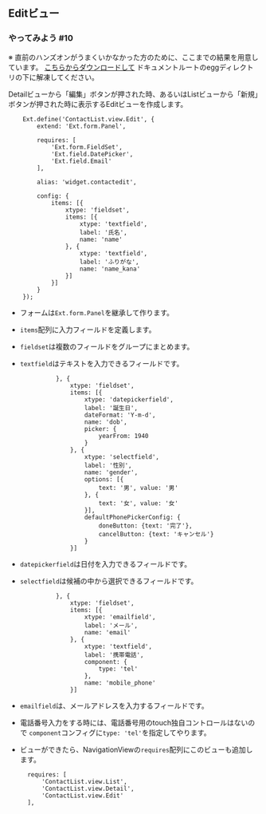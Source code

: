 ## Editビュー

### やってみよう #10

※ 直前のハンズオンがうまくいかなかった方のために、ここまでの結果を用意しています。
[こちらからダウンロードして](http://preview.xenophy.com/xenophy/senchaug/egg/misc/cl10.zip)
ドキュメントルートのeggディレクトリの下に解凍してください。

Detailビューから「編集」ボタンが押された時、あるいはListビューから「新規」ボタンが押された時に表示するEditビューを作成します。

        Ext.define('ContactList.view.Edit', {
            extend: 'Ext.form.Panel',

            requires: [
                'Ext.form.FieldSet',
                'Ext.field.DatePicker',
                'Ext.field.Email'
            ],
            
            alias: 'widget.contactedit',

            config: {
                items: [{
                    xtype: 'fieldset',
                    items: [{
                        xtype: 'textfield',
                        label: '氏名',
                        name: 'name'
                    }, {
                        xtype: 'textfield',
                        label: 'ふりがな',
                        name: 'name_kana'
                    }]
                }]
            }
        });

* フォームは`Ext.form.Panel`を継承して作ります。
* `items`配列に入力フィールドを定義します。
* `fieldset`は複数のフィールドをグループにまとめます。
* `textfield`はテキストを入力できるフィールドです。



                }, {
                    xtype: 'fieldset',
                    items: [{
                        xtype: 'datepickerfield',
                        label: '誕生日',
                        dateFormat: 'Y-m-d',
                        name: 'dob',
                        picker: {
                            yearFrom: 1940
                        }
                    }, {
                        xtype: 'selectfield',
                        label: '性別',
                        name: 'gender',
                        options: [{
                            text: '男', value: '男'
                        }, {
                            text: '女', value: '女'
                        }],
                        defaultPhonePickerConfig: {
                            doneButton: {text: '完了'},
                            cancelButton: {text: 'キャンセル'}
                        }
                    }]

* `datepickerfield`は日付を入力できるフィールドです。
* `selectfield`は候補の中から選択できるフィールドです。

                }, {
                    xtype: 'fieldset',
                    items: [{
                        xtype: 'emailfield',
                        label: 'メール',
                        name: 'email'
                    }, {
                        xtype: 'textfield',
                        label: '携帯電話',
                        component: {
                            type: 'tel'
                        },
                        name: 'mobile_phone'
                    }]

* `emailfield`は、メールアドレスを入力するフィールドです。
* 電話番号入力をする時には、電話番号用のtouch独自コントロールはないので
  `component`コンフィグに`type: 'tel'`を指定してやります。
* ビューができたら、NavigationViewの`requires`配列にこのビューも追加します。

        requires: [
            'ContactList.view.List',
            'ContactList.view.Detail',
            'ContactList.view.Edit'
        ],


